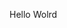 Hello Wolrd














































































































































































































































































































































































































































































































































































































































































































































































































































































































































































































































































































































































































































































































































































































































































































































































































































